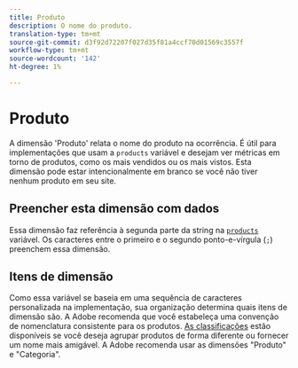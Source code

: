 ```yaml
---
title: Produto
description: O nome do produto.
translation-type: tm+mt
source-git-commit: d3f92d72207f027d35f81a4ccf70d01569c3557f
workflow-type: tm+mt
source-wordcount: '142'
ht-degree: 1%

---
```



# Produto

A dimensão &#39;Produto&#39; relata o nome do produto na ocorrência. É útil para implementações que usam a `products` variável e desejam ver métricas em torno de produtos, como os mais vendidos ou os mais vistos. Esta dimensão pode estar intencionalmente em branco se você não tiver nenhum produto em seu site.

## Preencher esta dimensão com dados

Essa dimensão faz referência à segunda parte da string na [`products`](/help/implement/vars/page-vars/products.md) variável. Os caracteres entre o primeiro e o segundo ponto-e-vírgula (`;`) preenchem essa dimensão.

## Itens de dimensão

Como essa variável se baseia em uma sequência de caracteres personalizada na implementação, sua organização determina quais itens de dimensão são. A Adobe recomenda que você estabeleça uma convenção de nomenclatura consistente para os produtos. [As classificações](../c-classifications2/c-classifications.md) estão disponíveis se você deseja agrupar produtos de forma diferente ou fornecer um nome mais amigável. A Adobe recomenda usar as dimensões &quot;Produto&quot; e &quot;Categoria&quot;.
